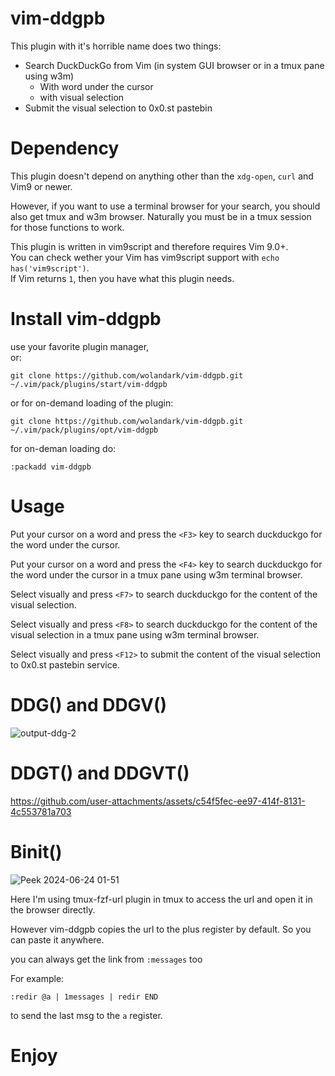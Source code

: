# vim-ddgpb
This plugin with it's horrible name does two things:
- Search DuckDuckGo from Vim (in system GUI browser or in a tmux pane using w3m)
  - With word under the cursor
  - with visual selection
- Submit the visual selection to 0x0.st pastebin 

# Dependency
This plugin doesn't depend on anything other than the `xdg-open`, `curl` and Vim9 or newer. <br>

However, if you want to use a terminal browser for your search, you should also get tmux and w3m browser. Naturally you must be in a tmux session for those functions to work.

This plugin is written in vim9script and therefore requires Vim 9.0+. <br> You can check wether your Vim has vim9script support with  `echo has('vim9script')`. <br>
If Vim returns `1`, then you have what this plugin needs.

# Install vim-ddgpb
use your favorite plugin manager, <br> or:
```
git clone https://github.com/wolandark/vim-ddgpb.git ~/.vim/pack/plugins/start/vim-ddgpb
```

or for on-demand loading of the plugin:

```
git clone https://github.com/wolandark/vim-ddgpb.git ~/.vim/pack/plugins/opt/vim-ddgpb
```
for on-deman loading do:

`:packadd vim-ddgpb` 

# Usage
Put your cursor on a word and press the `<F3>` key to search duckduckgo for the word under the cursor. 

Put your cursor on a word and press the `<F4>` key to search duckduckgo for the word under the cursor in a tmux pane using w3m terminal browser. 

Select visually and press `<F7>` to search duckduckgo for the content of the visual selection.

Select visually and press `<F8>` to search duckduckgo for the content of the visual selection in a tmux pane using w3m terminal browser.

Select visually and press `<F12>` to submit the content of the visual selection to 0x0.st pastebin service.

# DDG() and DDGV()
![output-ddg-2](https://github.com/wolandark/vim-ddg/assets/107309764/03e05a9b-4475-4c18-b9b0-d9cb48ecf354)

# DDGT() and DDGVT()
https://github.com/user-attachments/assets/c54f5fec-ee97-414f-8131-4c553781a703
# Binit()
![Peek 2024-06-24 01-51](https://github.com/wolandark/vim-ddgpb/assets/107309764/45c579ea-ac12-4c65-b6cf-dc09c59b70c9)

Here I'm using tmux-fzf-url plugin in tmux to access the url and open it in the browser directly. <br>

However vim-ddgpb copies the url to the plus register by default. So you can paste it anywhere.

you can always get the link from `:messages` too <br>

For example:  <br>

`:redir @a | 1messages | redir END`

to send the last msg to the `a` register.

# Enjoy
